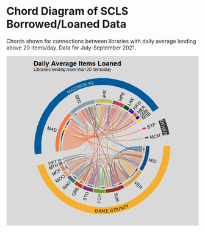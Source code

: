 # Chord Diagram of SCLS Borrowed/Loaned Data

Chords shown for connections between libraries with daily average lending above 20 items/day. Data for July-September 2021.

![Chord diagram showing connections between libraries with borrowing/lending daily averages above 20 items](daily_avg_items_loaned.png)
